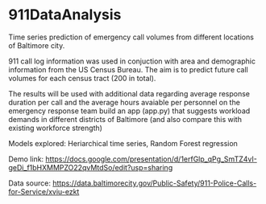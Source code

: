 # 911DataAnalysis
Time series prediction of emergency call volumes from different locations of Baltimore city.

911 call log information was used in conjuction with area and demographic information from the US Census Bureau. The aim is to predict future call volumes for each census tract (200 in total). 

The results will be used with additional data regarding average response duration per call and the average hours avaiable per personnel on the emergency response team build an app (app.py) that suggests workload demands in different districts of Baltimore (and also compare this with existing workforce strength)

Models explored: Heriarchical time series, Random Forest regression

Demo link: https://docs.google.com/presentation/d/1erfGlp_qPg_SmTZ4vI-geDi_f1bHXMMPZO22qvMtdSo/edit?usp=sharing

Data source: https://data.baltimorecity.gov/Public-Safety/911-Police-Calls-for-Service/xviu-ezkt
